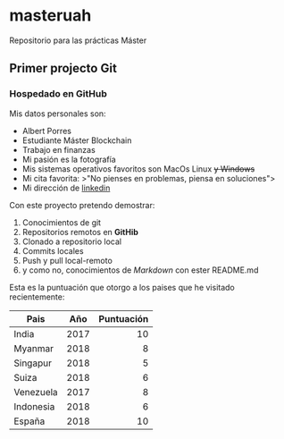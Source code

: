 ﻿# masteruah
Repositorio para las prácticas Máster

## Primer projecto Git

### Hospedado en GitHub


Mis datos personales son:
+ Albert Porres
+ Estudiante Máster Blockchain
+ Trabajo en finanzas
+ Mi pasión es la fotografía
+ Mis sistemas operativos favoritos son MacOs Linux ~~y Windows~~
+ Mi cita favorita: >"No pienses en problemas, piensa en soluciones">
+ Mi dirección de [linkedin](https://www.linkedin.com/in/albert-porres-valles)

Con este proyecto pretendo demostrar:
1. Conocimientos de git
2. Repositorios remotos en **GitHib**
3. Clonado a repositorio local
4. Commits locales
5. Push y pull local-remoto
6. y como no, conocimientos de *Markdown* con ester README.md

Esta es la puntuación que otorgo a los paises que he visitado recientemente:

| Pais | Año | Puntuación |
| ------ | ------ | -----: |
| India | 2017 | 10 |
| Myanmar | 2018 | 8 |
| Singapur | 2018 | 5 |
| Suiza | 2018 | 6 |
| Venezuela | 2017 | 8 |
| Indonesia | 2018 | 6 |
| España | 2018 | 10 |


